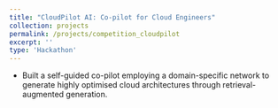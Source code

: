 ```yaml
---
title: "CloudPilot AI: Co-pilot for Cloud Engineers"
collection: projects
permalink: /projects/competition_cloudpilot
excerpt: ''
type: 'Hackathon'
---
```


- Built a self-guided co-pilot employing a domain-specific network to generate highly optimised cloud architectures through retrieval-augmented generation.
